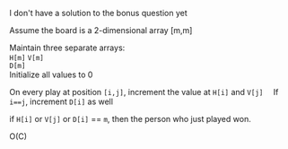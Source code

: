 I don't have a solution to the bonus question yet

Assume the board is a 2-dimensional array [m,m]

Maintain three separate arrays:  
`H[m]` 
`V[m]`  
`D[m]`  
Initialize all values to 0

On every play at position `[i,j]`, increment the value at `H[i]` and `V[j]  `
If `i==j`, increment `D[i]` as well

if `H[i]` or `V[j]` or `D[i]` == `m`, then the person who just played won.

O(C)
